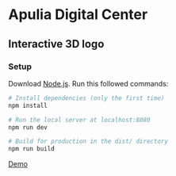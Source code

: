 # Apulia Digital Center
## Interactive 3D logo
### Setup
Download [Node.js](https://nodejs.org/en/download/).
Run this followed commands:

``` bash
# Install dependencies (only the first time)
npm install

# Run the local server at localhost:8080
npm run dev

# Build for production in the dist/ directory
npm run build
```

[Demo](https://apulia-digital-center-3d-logo.vercel.app/)
